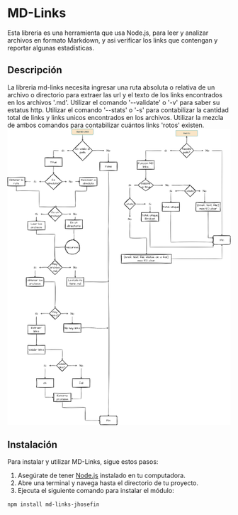 # MD-Links

Esta libreria es una herramienta que usa Node.js, para leer y analizar archivos en formato Markdown, y asi verificar los links que contengan y reportar algunas estadísticas.

## Descripción 

La libreria md-links necesita ingresar una ruta absoluta o relativa de un archivo o directorio para extraer las url y el texto de los links encontrados en los archivos '.md'.
  Utilizar el comando '--validate' o '-v' para saber su estatus http.
  Utilizar el comando '--stats' o '-s' para contabilizar la cantidad total de links y links unicos encontrados en los archivos.
  Utilizar la mezcla de ambos comandos para contabilizar cuántos links 'rotos' existen.
<img src="diagrama.png">

## Instalación

Para instalar y utilizar MD-Links, sigue estos pasos:

1. Asegúrate de tener [Node.js](https://nodejs.org) instalado en tu computadora.
2. Abre una terminal y navega hasta el directorio de tu proyecto.
3. Ejecuta el siguiente comando para instalar el módulo:

```bash
npm install md-links-jhosefin


